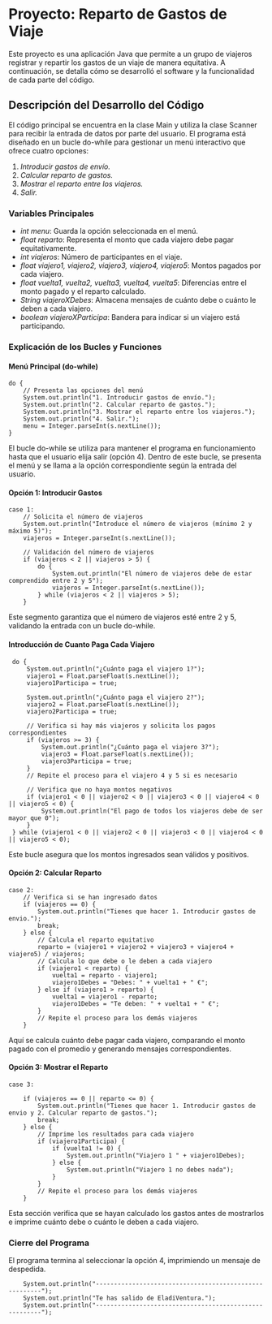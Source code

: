 # Proyecto: Reparto de Gastos de Viaje

Este proyecto es una aplicación Java que permite a un grupo de viajeros registrar y repartir los gastos de un viaje de manera equitativa. A continuación, se detalla cómo se desarrolló el software y la funcionalidad de cada parte del código.

## Descripción del Desarrollo del Código
El código principal se encuentra en la clase Main y utiliza la clase Scanner para recibir la entrada de datos por parte del usuario. El programa está diseñado en un bucle do-while para gestionar un menú interactivo que ofrece cuatro opciones:

1. *Introducir gastos de envío.*
2. *Calcular reparto de gastos.*
3. *Mostrar el reparto entre los viajeros.*
4. *Salir.*

### Variables Principales
- *int menu*: Guarda la opción seleccionada en el menú.
- *float reparto*: Representa el monto que cada viajero debe pagar equitativamente.
- *int viajeros*: Número de participantes en el viaje.
- *float viajero1, viajero2, viajero3, viajero4, viajero5*: Montos pagados por cada viajero.
- *float vuelta1, vuelta2, vuelta3, vuelta4, vuelta5*: Diferencias entre el monto pagado y el reparto calculado.
- *String viajeroXDebes*: Almacena mensajes de cuánto debe o cuánto le deben a cada viajero.
- *boolean viajeroXParticipa*: Bandera para indicar si un viajero está participando.

### Explicación de los Bucles y Funciones

#### Menú Principal (do-while)
````
do {
    // Presenta las opciones del menú
    System.out.println("1. Introducir gastos de envío.");
    System.out.println("2. Calcular reparto de gastos.");
    System.out.println("3. Mostrar el reparto entre los viajeros.");
    System.out.println("4. Salir.");
    menu = Integer.parseInt(s.nextLine());
}
`````

El bucle do-while se utiliza para mantener el programa en funcionamiento hasta que el usuario elija salir (opción 4). Dentro de este bucle, se presenta el menú y se llama a la opción correspondiente según la entrada del usuario.

#### Opción 1: Introducir Gastos
````
case 1:
    // Solicita el número de viajeros
    System.out.println("Introduce el número de viajeros (mínimo 2 y máximo 5)");
    viajeros = Integer.parseInt(s.nextLine());

    // Validación del número de viajeros
    if (viajeros < 2 || viajeros > 5) {
        do {
            System.out.println("El número de viajeros debe de estar comprendido entre 2 y 5");
            viajeros = Integer.parseInt(s.nextLine());
        } while (viajeros < 2 || viajeros > 5);
    }
````
Este segmento garantiza que el número de viajeros esté entre 2 y 5, validando la entrada con un bucle do-while.

#### Introducción de Cuanto Paga Cada Viajero
````
 do {
     System.out.println("¿Cuánto paga el viajero 1?");
     viajero1 = Float.parseFloat(s.nextLine());
     viajero1Participa = true;
     
     System.out.println("¿Cuánto paga el viajero 2?");
     viajero2 = Float.parseFloat(s.nextLine());
     viajero2Participa = true;
     
     // Verifica si hay más viajeros y solicita los pagos correspondientes
     if (viajeros >= 3) {
         System.out.println("¿Cuánto paga el viajero 3?");
         viajero3 = Float.parseFloat(s.nextLine());
         viajero3Participa = true;
     }
     // Repite el proceso para el viajero 4 y 5 si es necesario

     // Verifica que no haya montos negativos
     if (viajero1 < 0 || viajero2 < 0 || viajero3 < 0 || viajero4 < 0 || viajero5 < 0) {
         System.out.println("El pago de todos los viajeros debe de ser mayor que 0");
     }
 } while (viajero1 < 0 || viajero2 < 0 || viajero3 < 0 || viajero4 < 0 || viajero5 < 0);
````
Este bucle asegura que los montos ingresados sean válidos y positivos.

#### Opción 2: Calcular Reparto
````
case 2:
    // Verifica si se han ingresado datos
    if (viajeros == 0) {
        System.out.println("Tienes que hacer 1. Introducir gastos de envio.");
        break;
    } else {
        // Calcula el reparto equitativo
        reparto = (viajero1 + viajero2 + viajero3 + viajero4 + viajero5) / viajeros;
        // Calcula lo que debe o le deben a cada viajero
        if (viajero1 < reparto) {
            vuelta1 = reparto - viajero1;
            viajero1Debes = "Debes: " + vuelta1 + " €";
        } else if (viajero1 > reparto) {
            vuelta1 = viajero1 - reparto;
            viajero1Debes = "Te deben: " + vuelta1 + " €";
        }
        // Repite el proceso para los demás viajeros
    }
````
Aquí se calcula cuánto debe pagar cada viajero, comparando el monto pagado con el promedio y generando mensajes correspondientes.

#### Opción 3: Mostrar el Reparto
````
case 3:
    
    if (viajeros == 0 || reparto <= 0) {
        System.out.println("Tienes que hacer 1. Introducir gastos de envio y 2. Calcular reparto de gastos.");
        break;
    } else {
        // Imprime los resultados para cada viajero
        if (viajero1Participa) {
            if (vuelta1 != 0) {
                System.out.println("Viajero 1 " + viajero1Debes);
            } else {
                System.out.println("Viajero 1 no debes nada");
            }
        }
        // Repite el proceso para los demás viajeros
    }
````
Esta sección verifica que se hayan calculado los gastos antes de mostrarlos e imprime cuánto debe o cuánto le deben a cada viajero.

### Cierre del Programa
El programa termina al seleccionar la opción 4, imprimiendo un mensaje de despedida.

        System.out.println("-------------------------------------------------------");
        System.out.println("Te has salido de EladiVentura.");
        System.out.println("-------------------------------------------------------");
